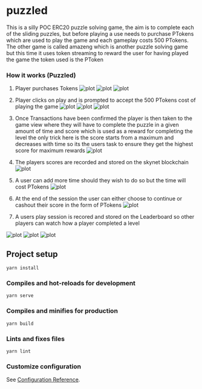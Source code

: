 # puzzled

This is a silly POC ERC20 puzzle solving game, the aim is to complete each of the sliding puzzles, but before playing a use needs to purchase PTokens which are used to play the game and each gameplay costs 500 PTokens. The other game is called amazeng which is another puzzle solving game but this time it uses token streaming to reward the user for having played the game the token used is the PToken

### How it works (Puzzled)
1. Player purchases Tokens
![plot](./screenshots/1.png)
![plot](./screenshots/2.png)
![plot](./screenshots/3.png)
2. Player clicks on play and is prompted to accept the 500 PTokens cost of playing the game
![plot](./screenshots/4.png)
![plot](./screenshots/5.png)
![plot](./screenshots/6.png)

3. Once Transactions have been confirmed the player is then taken to the game view where they will have to complete the puzzle in a given amount of time and score which is used as a reward for completing the level the only trick here is the score starts from a maximum and decreases with time so its the users task to ensure they get the highest score for maximum rewards
![plot](./screenshots/7.png)
4. The players scores are recorded and stored on the skynet blockchain 
![plot](./screenshots/8.png)
5. A user can add more time should they wish to do so but the time will cost PTokens
![plot](./screenshots/9.png)

6. At the end of the session the user can either choose to continue or cashout their score in the form of PTokens
![plot](./screenshots/10.png)
7. A users play session is recored and stored on the Leaderboard so other players can watch how a player completed a level

![plot](./screenshots/11.png)
![plot](./screenshots/12.png)
![plot](./screenshots/13.png)






## Project setup
```
yarn install
```

### Compiles and hot-reloads for development
```
yarn serve
```

### Compiles and minifies for production
```
yarn build
```

### Lints and fixes files
```
yarn lint
```

### Customize configuration
See [Configuration Reference](https://cli.vuejs.org/config/).
